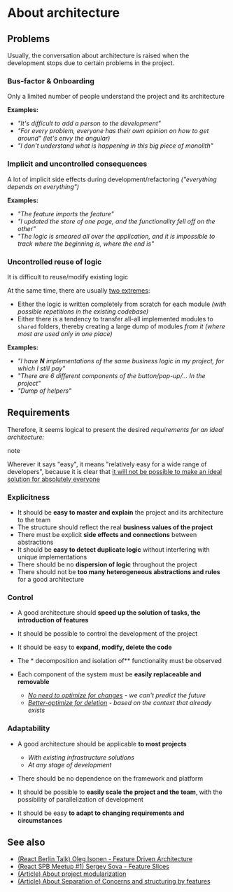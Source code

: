 # About architecture

## Problems[​](#problems "Direct link to heading")

Usually, the conversation about architecture is raised when the development stops due to certain problems in the project.

### Bus-factor & Onboarding[​](#bus-factor--onboarding "Direct link to heading")

Only a limited number of people understand the project and its architecture

**Examples:**

* *"It's difficult to add a person to the development"*
* *"For every problem, everyone has their own opinion on how to get around" (let's envy the angular)*
* *"I don't understand what is happening in this big piece of monolith"*

### Implicit and uncontrolled consequences[​](#implicit-and-uncontrolled-consequences "Direct link to heading")

A lot of implicit side effects during development/refactoring *("everything depends on everything")*

**Examples:**

* *"The feature imports the feature"*
* *"I updated the store of one page, and the functionality fell off on the other"*
* *"The logic is smeared all over the application, and it is impossible to track where the beginning is, where the end is"*

### Uncontrolled reuse of logic[​](#uncontrolled-reuse-of-logic "Direct link to heading")

It is difficult to reuse/modify existing logic

At the same time, there are usually [two extremes](https://github.com/feature-sliced/documentation/discussions/14):

* Either the logic is written completely from scratch for each module *(with possible repetitions in the existing codebase)*
* Either there is a tendency to transfer all-all implemented modules to `shared` folders, thereby creating a large dump of modules *from it (where most are used only in one place)*

**Examples:**

* *"I have **N** implementations of the same business logic in my project, for which I still pay"*
* *"There are 6 different components of the button/pop-up/... In the project"*
* *"Dump of helpers"*

## Requirements[​](#requirements "Direct link to heading")

Therefore, it seems logical to present the desired *requirements for an ideal architecture:*

note

Wherever it says "easy", it means "relatively easy for a wide range of developers", because it is clear that [it will not be possible to make an ideal solution for absolutely everyone](/documentation/docs/about/mission.md#limitations)

### Explicitness[​](#explicitness "Direct link to heading")

* It should be **easy to master and explain** the project and its architecture to the team
* The structure should reflect the real **business values of the project**
* There must be explicit **side effects and connections** between abstractions
* It should be **easy to detect duplicate logic** without interfering with unique implementations
* There should be no **dispersion of logic** throughout the project
* There should not be **too many heterogeneous abstractions and rules** for a good architecture

### Control[​](#control "Direct link to heading")

* A good architecture should **speed up the solution of tasks, the introduction of features**

* It should be possible to control the development of the project

* It should be easy to **expand, modify, delete the code**

* The \* decomposition and isolation of\*\* functionality must be observed

* Each component of the system must be **easily replaceable and removable**

  * *[No need to optimize for changes](https://youtu.be/BWAeYuWFHhs?t=1631) - we can't predict the future*
  * *[Better-optimize for deletion](https://youtu.be/BWAeYuWFHhs?t=1666) - based on the context that already exists*

### Adaptability[​](#adaptability "Direct link to heading")

* A good architecture should be applicable **to most projects**

  * *With existing infrastructure solutions*
  * *At any stage of development*

* There should be no dependence on the framework and platform

* It should be possible to **easily scale the project and the team**, with the possibility of parallelization of development

* It should be easy **to adapt to changing requirements and circumstances**

## See also[​](#see-also "Direct link to heading")

* [(React Berlin Talk) Oleg Isonen - Feature Driven Architecture](https://youtu.be/BWAeYuWFHhs)
* [(React SPB Meetup #1) Sergey Sova - Feature Slices](https://t.me/feature_slices)
* [(Article) About project modularization](https://alexmngn.medium.com/why-react-developers-should-modularize-their-applications-d26d381854c1)
* [(Article) About Separation of Concerns and structuring by features](https://ryanlanciaux.com/blog/2017/08/20/a-feature-based-approach-to-react-development/)
